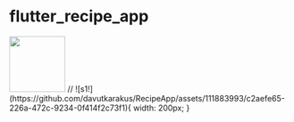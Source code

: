 # flutter_recipe_app
<img src="https://github.com/davutkarakus/RecipeApp/assets/111883993/c2aefe65-226a-472c-9234-0f414f2c73f1" width="100" height="100" />
// ![s1!](https://github.com/davutkarakus/RecipeApp/assets/111883993/c2aefe65-226a-472c-9234-0f414f2c73f1){ width: 200px; }
